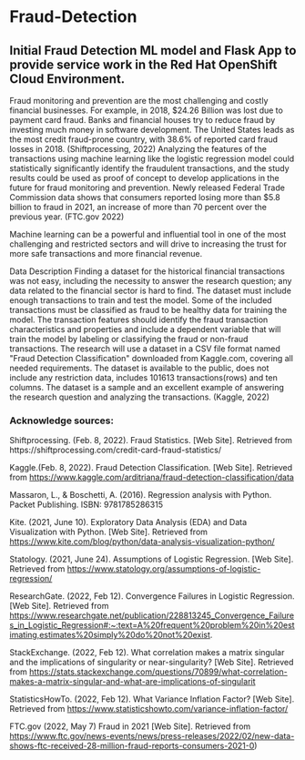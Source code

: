 # Fraud-Detection
## Initial Fraud Detection ML model and Flask App to provide service work in the Red Hat OpenShift Cloud Environment.

Fraud monitoring and prevention are the most challenging and costly financial businesses. For example, in 2018, $24.26 Billion was lost due to payment card fraud. Banks and financial houses try to reduce fraud by investing much money in software development. The United States leads as the most credit fraud-prone country, with 38.6% of reported card fraud losses in 2018. (Shiftprocessing, 2022)
Analyzing the features of the transactions using machine learning like the logistic regression model could statistically significantly identify the fraudulent transactions, and the study results could be used as proof of concept to develop applications in the future for fraud monitoring and prevention.
Newly released Federal Trade Commission data shows that consumers reported losing more than $5.8 billion to fraud in 2021, an increase of more than 70 percent over the previous year.
(FTC.gov 2022)

Machine learning can be a powerful and influential tool in one of the most challenging and restricted sectors and will drive to increasing the trust for more safe transactions and more financial revenue.

Data Description
	Finding a dataset for the historical financial transactions was not easy, including the necessity to answer the research question; any data related to the financial sector is hard to find. The dataset must include enough transactions to train and test the model.
	Some of the included transactions must be classified as fraud to be healthy data for training the model. The transaction features should identify the fraud transaction characteristics and properties and include a dependent variable that will train the model by labeling or classifying the fraud or non-fraud transactions.
	The research will use a dataset in a CSV file format named "Fraud Detection Classification" downloaded from Kaggle.com, covering all needed requirements.
	The dataset is available to the public, does not include any restriction data, includes 101613 transactions(rows) and ten columns. The dataset is a sample and an excellent example of answering the research question and analyzing the transactions. (Kaggle, 2022)


<h3>Acknowledge sources:</h3>
Shiftprocessing. (Feb. 8, 2022). Fraud Statistics.  [Web Site].  Retrieved from
https://shiftprocessing.com/credit-card-fraud-statistics/

Kaggle.(Feb. 8, 2022). Fraud Detection Classification. [Web Site]. Retrieved from
https://www.kaggle.com/arditriana/fraud-detection-classification/data

Massaron, L., & Boschetti, A. (2016). Regression analysis with Python. Packet Publishing. ISBN: 9781785286315

Kite. (2021, June 10). Exploratory Data Analysis (EDA) and Data Visualization with Python. [Web Site].  Retrieved from
https://www.kite.com/blog/python/data-analysis-visualization-python/

Statology. (2021, June 24). Assumptions of Logistic Regression. [Web Site].  Retrieved from
https://www.statology.org/assumptions-of-logistic-regression/

ResearchGate. (2022, Feb 12). Convergence Failures in Logistic Regression. [Web Site].  Retrieved from https://www.researchgate.net/publication/228813245_Convergence_Failures_in_Logistic_Regression#:~:text=A%20frequent%20problem%20in%20estimating,estimates%20simply%20do%20not%20exist.

StackExchange. (2022, Feb 12). What correlation makes a matrix singular and the implications of singularity or near-singularity? [Web Site].  Retrieved from
https://stats.stackexchange.com/questions/70899/what-correlation-makes-a-matrix-singular-and-what-are-implications-of-singularit

StatisticsHowTo. (2022, Feb 12). What Variance Inflation Factor? [Web Site].  Retrieved from https://www.statisticshowto.com/variance-inflation-factor/

FTC.gov (2022, May 7) Fraud in 2021 [Web Site].  Retrieved from https://www.ftc.gov/news-events/news/press-releases/2022/02/new-data-shows-ftc-received-28-million-fraud-reports-consumers-2021-0)


